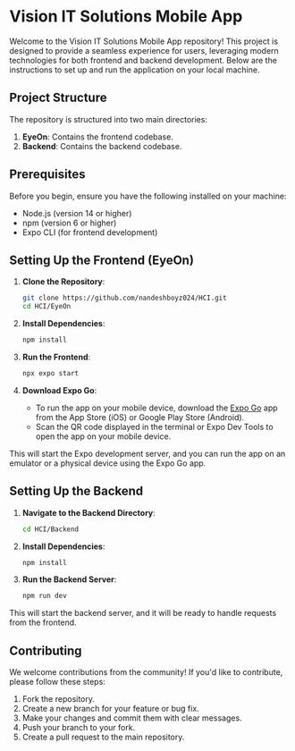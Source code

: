 
# Vision IT Solutions Mobile App

Welcome to the Vision IT Solutions Mobile App repository! This project is designed to provide a seamless experience for users, leveraging modern technologies for both frontend and backend development. Below are the instructions to set up and run the application on your local machine.

## Project Structure

The repository is structured into two main directories:

1. **EyeOn**: Contains the frontend codebase.
2. **Backend**: Contains the backend codebase.

## Prerequisites

Before you begin, ensure you have the following installed on your machine:

- Node.js (version 14 or higher)
- npm (version 6 or higher)
- Expo CLI (for frontend development)

## Setting Up the Frontend (EyeOn)

1. **Clone the Repository**:
   ```bash
   git clone https://github.com/nandeshboyz024/HCI.git
   cd HCI/EyeOn
   ```

2. **Install Dependencies**:
   ```bash
   npm install
   ```

3. **Run the Frontend**:
   ```bash
   npx expo start
   ```

4. **Download Expo Go**:
   - To run the app on your mobile device, download the [Expo Go](https://expo.dev/client) app from the App Store (iOS) or Google Play Store (Android).
   - Scan the QR code displayed in the terminal or Expo Dev Tools to open the app on your mobile device.

This will start the Expo development server, and you can run the app on an emulator or a physical device using the Expo Go app.

## Setting Up the Backend

1. **Navigate to the Backend Directory**:
   ```bash
   cd HCI/Backend
   ```

2. **Install Dependencies**:
   ```bash
   npm install
   ```

3. **Run the Backend Server**:
   ```bash
   npm run dev
   ```

This will start the backend server, and it will be ready to handle requests from the frontend.

## Contributing

We welcome contributions from the community! If you'd like to contribute, please follow these steps:

1. Fork the repository.
2. Create a new branch for your feature or bug fix.
3. Make your changes and commit them with clear messages.
4. Push your branch to your fork.
5. Create a pull request to the main repository.
